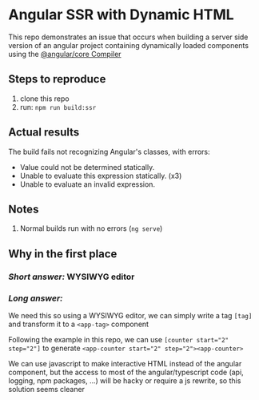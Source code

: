 # Angular SSR with Dynamic HTML

This repo demonstrates an issue that occurs when building a server side version of an angular project containing dynamically loaded components using the [@angular/core Compiler](https://angular.io/api/core/Compiler)

## Steps to reproduce

1. clone this repo
2. run: `npm run build:ssr`

## Actual results

The build fails not recognizing Angular's classes, with errors:

- Value could not be determined statically.
- Unable to evaluate this expression statically. (x3)
- Unable to evaluate an invalid expression.

## Notes

1. Normal builds run with no errors (`ng serve`)

## Why in the first place

### _Short answer:_ WYSIWYG editor

### _Long answer:_

We need this so using a WYSIWYG editor, we can simply write a tag `[tag]` and transform it to a `<app-tag>` component

Following the example in this repo, we can use `[counter start="2" step="2"]` to generate `<app-counter start="2" step="2"><app-counter>`

We can use javascript to make interactive HTML instead of the angular component, but the access to most of the angular/typescript code (api, logging, npm packages, ...) will be hacky or require a js rewrite, so this solution seems cleaner
